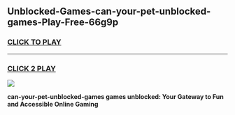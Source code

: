 
## Unblocked-Games-can-your-pet-unblocked-games-Play-Free-66g9p
<h3>
<a href="https://premium76.site?title=can-your-pet-unblocked-games&ref=21A">CLICK TO PLAY</a></h3>
<hr>

<h3>
<a href="https://premium76.site?title=can-your-pet-unblocked-games&ref=21A">CLICK 2 PLAY</a>
  
</h3>

<a href="https://premium76.site?title=can-your-pet-unblocked-games&ref=21A"><img src="https://clearcache.store/games.png"></a>


**can-your-pet-unblocked-games games unblocked: Your Gateway to Fun and Accessible Online Gaming**
